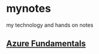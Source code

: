 # mynotes
my technology and hands on notes

## [Azure Fundamentals](azure-fundamentals/AzureFundamentals.md)
